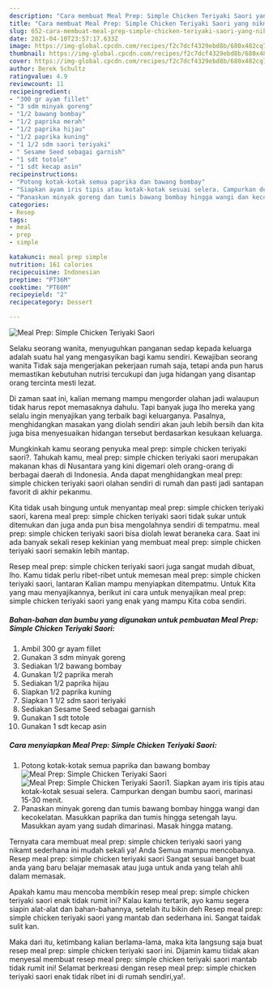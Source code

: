 ```yaml
---
description: "Cara membuat Meal Prep: Simple Chicken Teriyaki Saori yang nikmat dan Mudah Dibuat"
title: "Cara membuat Meal Prep: Simple Chicken Teriyaki Saori yang nikmat dan Mudah Dibuat"
slug: 652-cara-membuat-meal-prep-simple-chicken-teriyaki-saori-yang-nikmat-dan-mudah-dibuat
date: 2021-04-10T23:57:17.633Z
image: https://img-global.cpcdn.com/recipes/f2c7dcf4329ebd8b/680x482cq70/meal-prep-simple-chicken-teriyaki-saori-foto-resep-utama.jpg
thumbnail: https://img-global.cpcdn.com/recipes/f2c7dcf4329ebd8b/680x482cq70/meal-prep-simple-chicken-teriyaki-saori-foto-resep-utama.jpg
cover: https://img-global.cpcdn.com/recipes/f2c7dcf4329ebd8b/680x482cq70/meal-prep-simple-chicken-teriyaki-saori-foto-resep-utama.jpg
author: Derek Schultz
ratingvalue: 4.9
reviewcount: 11
recipeingredient:
- "300 gr ayam fillet"
- "3 sdm minyak goreng"
- "1/2 bawang bombay"
- "1/2 paprika merah"
- "1/2 paprika hijau"
- "1/2 paprika kuning"
- "1 1/2 sdm saori teriyaki"
- " Sesame Seed sebagai garnish"
- "1 sdt totole"
- "1 sdt kecap asin"
recipeinstructions:
- "Potong kotak-kotak semua paprika dan bawang bombay"
- "Siapkan ayam iris tipis atau kotak-kotak sesuai selera. Campurkan dengan bumbu saori, marinasi 15-30 menit."
- "Panaskan minyak goreng dan tumis bawang bombay hingga wangi dan kecokelatan. Masukkan paprika dan tumis hingga setengah layu. Masukkan ayam yang sudah dimarinasi. Masak hingga matang."
categories:
- Resep
tags:
- meal
- prep
- simple

katakunci: meal prep simple 
nutrition: 161 calories
recipecuisine: Indonesian
preptime: "PT36M"
cooktime: "PT60M"
recipeyield: "2"
recipecategory: Dessert

---
```



![Meal Prep: Simple Chicken Teriyaki Saori](https://img-global.cpcdn.com/recipes/f2c7dcf4329ebd8b/680x482cq70/meal-prep-simple-chicken-teriyaki-saori-foto-resep-utama.jpg)

Selaku seorang wanita, menyuguhkan panganan sedap kepada keluarga adalah suatu hal yang mengasyikan bagi kamu sendiri. Kewajiban seorang  wanita Tidak saja mengerjakan pekerjaan rumah saja, tetapi anda pun harus memastikan kebutuhan nutrisi tercukupi dan juga hidangan yang disantap orang tercinta mesti lezat.

Di zaman  saat ini, kalian memang mampu mengorder olahan jadi walaupun tidak harus repot memasaknya dahulu. Tapi banyak juga lho mereka yang selalu ingin menyajikan yang terbaik bagi keluarganya. Pasalnya, menghidangkan masakan yang diolah sendiri akan jauh lebih bersih dan kita juga bisa menyesuaikan hidangan tersebut berdasarkan kesukaan keluarga. 



Mungkinkah kamu seorang penyuka meal prep: simple chicken teriyaki saori?. Tahukah kamu, meal prep: simple chicken teriyaki saori merupakan makanan khas di Nusantara yang kini digemari oleh orang-orang di berbagai daerah di Indonesia. Anda dapat menghidangkan meal prep: simple chicken teriyaki saori olahan sendiri di rumah dan pasti jadi santapan favorit di akhir pekanmu.

Kita tidak usah bingung untuk menyantap meal prep: simple chicken teriyaki saori, karena meal prep: simple chicken teriyaki saori tidak sukar untuk ditemukan dan juga anda pun bisa mengolahnya sendiri di tempatmu. meal prep: simple chicken teriyaki saori bisa diolah lewat beraneka cara. Saat ini ada banyak sekali resep kekinian yang membuat meal prep: simple chicken teriyaki saori semakin lebih mantap.

Resep meal prep: simple chicken teriyaki saori juga sangat mudah dibuat, lho. Kamu tidak perlu ribet-ribet untuk memesan meal prep: simple chicken teriyaki saori, lantaran Kalian mampu menyiapkan ditempatmu. Untuk Kita yang mau menyajikannya, berikut ini cara untuk menyajikan meal prep: simple chicken teriyaki saori yang enak yang mampu Kita coba sendiri.

<!--inarticleads1-->

##### Bahan-bahan dan bumbu yang digunakan untuk pembuatan Meal Prep: Simple Chicken Teriyaki Saori:

1. Ambil 300 gr ayam fillet
1. Gunakan 3 sdm minyak goreng
1. Sediakan 1/2 bawang bombay
1. Gunakan 1/2 paprika merah
1. Sediakan 1/2 paprika hijau
1. Siapkan 1/2 paprika kuning
1. Siapkan 1 1/2 sdm saori teriyaki
1. Sediakan  Sesame Seed sebagai garnish
1. Gunakan 1 sdt totole
1. Gunakan 1 sdt kecap asin




<!--inarticleads2-->

##### Cara menyiapkan Meal Prep: Simple Chicken Teriyaki Saori:

1. Potong kotak-kotak semua paprika dan bawang bombay
<img src="https://img-global.cpcdn.com/steps/04894a03faa4aab1/160x128cq70/meal-prep-simple-chicken-teriyaki-saori-langkah-memasak-1-foto.jpg" alt="Meal Prep: Simple Chicken Teriyaki Saori"><img src="https://img-global.cpcdn.com/steps/b5b3df942809b924/160x128cq70/meal-prep-simple-chicken-teriyaki-saori-langkah-memasak-1-foto.jpg" alt="Meal Prep: Simple Chicken Teriyaki Saori">1. Siapkan ayam iris tipis atau kotak-kotak sesuai selera. Campurkan dengan bumbu saori, marinasi 15-30 menit.
1. Panaskan minyak goreng dan tumis bawang bombay hingga wangi dan kecokelatan. Masukkan paprika dan tumis hingga setengah layu. Masukkan ayam yang sudah dimarinasi. Masak hingga matang.




Ternyata cara membuat meal prep: simple chicken teriyaki saori yang nikamt sederhana ini mudah sekali ya! Anda Semua mampu mencobanya. Resep meal prep: simple chicken teriyaki saori Sangat sesuai banget buat anda yang baru belajar memasak atau juga untuk anda yang telah ahli dalam memasak.

Apakah kamu mau mencoba membikin resep meal prep: simple chicken teriyaki saori enak tidak rumit ini? Kalau kamu tertarik, ayo kamu segera siapin alat-alat dan bahan-bahannya, setelah itu bikin deh Resep meal prep: simple chicken teriyaki saori yang mantab dan sederhana ini. Sangat taidak sulit kan. 

Maka dari itu, ketimbang kalian berlama-lama, maka kita langsung saja buat resep meal prep: simple chicken teriyaki saori ini. Dijamin kamu tiidak akan menyesal membuat resep meal prep: simple chicken teriyaki saori mantab tidak rumit ini! Selamat berkreasi dengan resep meal prep: simple chicken teriyaki saori enak tidak ribet ini di rumah sendiri,ya!.

